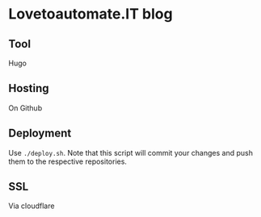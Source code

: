 # Lovetoautomate.IT blog

## Tool

Hugo

## Hosting

On Github

## Deployment

Use `./deploy.sh`. Note that this script will commit your changes and push them to the respective repositories.

## SSL

Via cloudflare
